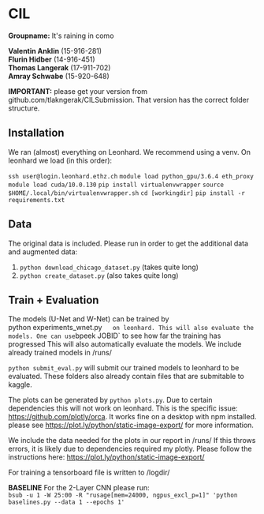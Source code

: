 # CIL
**Groupname:** It's raining in como

**Valentin Anklin** (15-916-281)  
**Flurin Hidber** (14-916-451)  
**Thomas Langerak** (17-911-702)  
**Amray Schwabe** (15-920-648)

**IMPORTANT:** please get your version from github.com/tlakngerak/CILSubmission. That version has the correct folder structure. 

## Installation
We ran (almost) everything on Leonhard. We recommend using a venv. 
On leonhard we load (in this order):

`ssh user@login.leonhard.ethz.ch`
`module load python_gpu/3.6.4 eth_proxy`  
`module load cuda/10.0.130`
`pip install virtualenvwrapper`
`source $HOME/.local/bin/virtualenvwrapper.sh`
`cd [workingdir]`
`pip install -r requirements.txt` 
 

## Data
The original data is included. Please run in order to get the additional data and augmented data:
1) `python download_chicago_dataset.py` (takes quite long)
2) `python create_dataset.py` (also takes quite long)

## Train + Evaluation
The models (U-Net and W-Net) can be trained by   
python experiments_wnet.py`   
on leonhard. This will also evaluate the models. One can use `bpeek JOBID` to see how far the training has progressed
This will also automatically evaluate the models. We include already trained models in /runs/

`python submit_eval.py` will submit our trained models to leonhard to be evaluated. These folders also already contain files that are submitable to kaggle. 


The plots can be generated by `python plots.py`. Due to certain dependencies this will not work on leonhard. 
This is the specific issue: https://github.com/plotly/orca. It works fine on a desktop with npm installed.
please see https://plot.ly/python/static-image-export/ for more information. 

We include the data needed for the plots in our report in /runs/
If this throws errors, it is likely due to dependencies required my plotly.
Please follow the instructions here: https://plot.ly/python/static-image-export/
 
For training a tensorboard file is written to /logdir/

**BASELINE** For the 2-Layer CNN please run:  
 `bsub -u 1 -W 25:00 -R "rusage[mem=24000, ngpus_excl_p=1]" 'python baselines.py --data 1 --epochs 1'`
